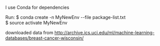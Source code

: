 I use Conda for dependencies   

Run: 
$ conda create -n MyNewEnv --file package-list.txt  
$ source activate MyNewEnv

downloaded data from http://archive.ics.uci.edu/ml/machine-learning-databases/breast-cancer-wisconsin/



